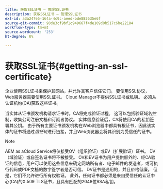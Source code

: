 ```yaml
---
title: 获取SSL证书 — 管理SSL证书
description: 获取SSL证书 — 管理SSL证书
exl-id: a3a247e5-164a-4c9c-aeed-bde882635e6f
source-git-commit: 90de3cf9bf1c949667f4de109d0b517c6be22184
workflow-type: tm+mt
source-wordcount: '253'
ht-degree: 0%

---
```


# 获取SSL证书{#getting-an-ssl-certificate}

企业使用SSL证书来保护其网站，并允许其客户信任它们。 要使用SSL协议，Web服务器需要使用SSL证书。 Cloud Manager不提供SSL证书或私钥。 必须从认证机构(CA)获取这些证书。

当实体从证书颁发机构请求证书时，CA将完成验证过程。 这可以包括验证域名控制，收集公司注册文档和订阅者协议。 实体信息验证后，CA将使用CA的私钥签署其公钥。 由于所有主要证书颁发机构在Web浏览器中都具有根证书，因此该实体的证书将通过&#x200B;*信任链*&#x200B;进行链接，并且Web浏览器会将其识别为受信任的证书。

>[!NOTE]
>AEM as aCloud Service将仅接受OV（组织验证）或EV（扩展验证）证书。 DV（域验证）或自签名证书将不被接受。 OV和EV证书为用户提供额外的、经CA验证的信息，用户可以使用这些信息来确定网站所有者、电子邮件的发送者，或可执行代码或PDF文档的数字签字者是否可信。 DV证书是通用的，并且价格低廉。 但是，它们不允许进行所有权验证。
>此外，任何证书都必须是来自受信任的认证中心(CA)的X.509 TLS证书，且具有匹配的2048位RSA私钥。

